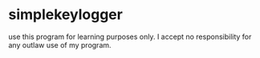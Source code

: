 # simplekeylogger
use this program for learning purposes only. I accept no responsibility for any outlaw use of my program.
